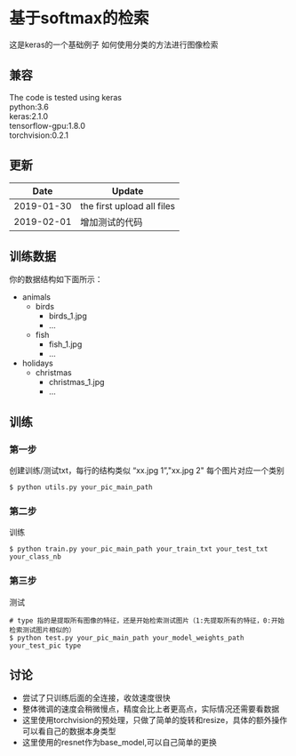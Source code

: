 # 基于softmax的检索 

这是keras的一个基础例子
如何使用分类的方法进行图像检索

## 兼容
The code is tested using keras  
python:3.6  
keras:2.1.0  
tensorflow-gpu:1.8.0  
torchvision:0.2.1  

## 更新
| Date     | Update |
|----------|--------|
| 2019-01-30 | the first upload all files |
| 2019-02-01 | 增加测试的代码 |



## 训练数据
你的数据结构如下面所示：
- animals
  - birds
      - birds_1.jpg
      - ...
  - fish
      - fish_1.jpg
      - ...
- holidays
  - christmas
      - christmas_1.jpg
      - ...





## 训练
### 第一步
创建训练/测试txt，每行的结构类似 “xx.jpg 1”,"xx.jpg 2"
每个图片对应一个类别
```
$ python utils.py your_pic_main_path
```
### 第二步
训练
```
$ python train.py your_pic_main_path your_train_txt your_test_txt your_class_nb
```
### 第三步
测试
```
# type 指的是提取所有图像的特征，还是开始检索测试图片（1:先提取所有的特征，0:开始检索测试图片相似的）
$ python test.py your_pic_main_path your_model_weights_path your_test_pic type
```
## 讨论
- 尝试了只训练后面的全连接，收敛速度很快
- 整体微调的速度会稍微慢点，精度会比上者更高点，实际情况还需要看数据
- 这里使用torchvision的预处理，只做了简单的旋转和resize，具体的额外操作可以看自己的数据本身类型
- 这里使用的resnet作为base_model,可以自己简单的更换